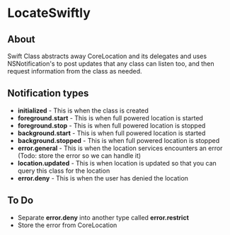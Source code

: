 # LocateSwiftly
## About
Swift Class abstracts away CoreLocation and its delegates and uses NSNotification's to post updates that any class can listen too, and then request information from the class as needed.

## Notification types
* **initialized** - This is when the class is created
* **foreground.start** - This is when full powered location is started
* **foreground.stop** - This is when full powered location is stopped
* **background.start** - This is when full powered location is started
* **background.stopped** - This is when full powered location is stopped
* **error.general** - This is when the location services encounters an error (Todo: store the error so we can handle it)
* **location.updated** - This is when location is updated so that you can query this class for the location
* **error.deny** - This is when the user has denied the location

## To Do
* Separate **error.deny** into another type called **error.restrict**
* Store the error from CoreLocation
